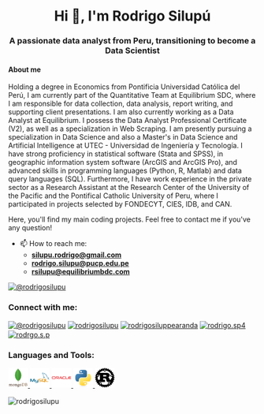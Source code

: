 
<h1 align="center">Hi 👋, I'm Rodrigo Silupú </h1>
<h3 align="center">A passionate data analyst from Peru, transitioning to become a Data Scientist</h3>


#### About me 
Holding a degree in Economics from Pontificia Universidad Católica del Perú, I am currently part of the Quantitative Team at Equilibrium SDC, where I am responsible for data collection, data analysis, report writing, and supporting client presentations. I am also currently working as a Data Analyst at Equilibrium. I possess the Data Analyst Professional Certificate (V2), as well as a specialization in Web Scraping. I am presently pursuing a specialization in Data Science and also a Master's in Data Science and Artificial Intelligence at UTEC - Universidad de Ingeniería y Tecnología. I have strong proficiency in statistical software (Stata and SPSS), in geographic information system software (ArcGIS and ArcGIS Pro), and advanced skills in programming languages (Python, R, Matlab) and data query languages (SQL). Furthermore, I have work experience in the private sector as a Research Assistant at the Research Center of the University of the Pacific and the Pontifical Catholic University of Peru, where I participated in projects selected by FONDECYT, CIES, IDB, and CAN.

Here, you'll find my main coding projects. Feel free to contact me if you've any question!

- 📫 How to reach me:
   - [**silupu.rodrigo@gmail.com**](mailto:silupu.rodrigo@gmail.com)
   - [**rodrigo.silupu@pucp.edu.pe**](mailto:silupu.rodrigo@gmail.com)
   - [**rsilupu@equilibriumbdc.com**](mailto:silupu.rodrigo@gmail.com)

<p align="left"> <a href="https://twitter.com/@rodrigosilupu" target="blank"><img src="https://img.shields.io/twitter/follow/@rodrigosilupu?logo=twitter&style=for-the-badge" alt="@rodrigosilupu" /></a> </p>

<h3 align="left">Connect with me:</h3>
<p align="left">
<a href="https://twitter.com/@rodrigosilupu" target="blank"><img align="center" src="https://raw.githubusercontent.com/rahuldkjain/github-profile-readme-generator/master/src/images/icons/Social/twitter.svg" alt="@rodrigosilupu" height="30" width="40" /></a>
<a href="https://linkedin.com/in/rodrigosilupu" target="blank"><img align="center" src="https://raw.githubusercontent.com/rahuldkjain/github-profile-readme-generator/master/src/images/icons/Social/linked-in-alt.svg" alt="rodrigosilupu" height="30" width="40" /></a>
<a href="https://kaggle.com/rodrigosiluppearanda" target="blank"><img align="center" src="https://raw.githubusercontent.com/rahuldkjain/github-profile-readme-generator/master/src/images/icons/Social/kaggle.svg" alt="rodrigosiluppearanda" height="30" width="40" /></a>
<a href="https://fb.com/rodrigo.sp4" target="blank"><img align="center" src="https://raw.githubusercontent.com/rahuldkjain/github-profile-readme-generator/master/src/images/icons/Social/facebook.svg" alt="rodrigo.sp4" height="30" width="40" /></a>
<a href="https://instagram.com/rodrgo.s.p" target="blank"><img align="center" src="https://raw.githubusercontent.com/rahuldkjain/github-profile-readme-generator/master/src/images/icons/Social/instagram.svg" alt="rodrgo.s.p" height="30" width="40" /></a>
</p>

<h3 align="left">Languages and Tools:</h3>
<p align="left"> <a href="https://www.mongodb.com/" target="_blank" rel="noreferrer"> <img src="https://raw.githubusercontent.com/devicons/devicon/master/icons/mongodb/mongodb-original-wordmark.svg" alt="mongodb" width="40" height="40"/> </a> <a href="https://www.mysql.com/" target="_blank" rel="noreferrer"> <img src="https://raw.githubusercontent.com/devicons/devicon/master/icons/mysql/mysql-original-wordmark.svg" alt="mysql" width="40" height="40"/> </a> <a href="https://www.oracle.com/" target="_blank" rel="noreferrer"> <img src="https://raw.githubusercontent.com/devicons/devicon/master/icons/oracle/oracle-original.svg" alt="oracle" width="40" height="40"/> </a> <a href="https://www.python.org" target="_blank" rel="noreferrer"> <img src="https://raw.githubusercontent.com/devicons/devicon/master/icons/python/python-original.svg" alt="python" width="40" height="40"/> </a> <a href="https://www.rust-lang.org" target="_blank" rel="noreferrer"> <img src="https://raw.githubusercontent.com/devicons/devicon/master/icons/rust/rust-plain.svg" alt="rust" width="40" height="40"/> </a> </p>

<p><img align="center" src="https://github-readme-stats.vercel.app/api/top-langs?username=rodrigosilupu&show_icons=true&locale=en&layout=compact" alt="rodrigosilupu" /></p>
